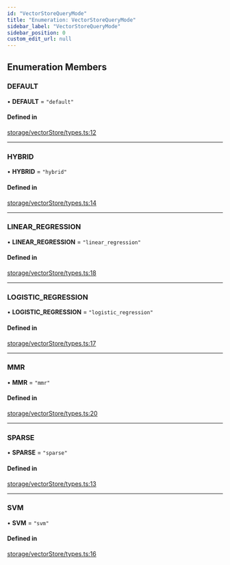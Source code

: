 ```yaml
---
id: "VectorStoreQueryMode"
title: "Enumeration: VectorStoreQueryMode"
sidebar_label: "VectorStoreQueryMode"
sidebar_position: 0
custom_edit_url: null
---
```


## Enumeration Members

### DEFAULT

• **DEFAULT** = ``"default"``

#### Defined in

[storage/vectorStore/types.ts:12](https://github.com/run-llama/LlamaIndexTS/blob/main/packages/core/src/storage/vectorStore/types.ts#L12)

___

### HYBRID

• **HYBRID** = ``"hybrid"``

#### Defined in

[storage/vectorStore/types.ts:14](https://github.com/run-llama/LlamaIndexTS/blob/main/packages/core/src/storage/vectorStore/types.ts#L14)

___

### LINEAR\_REGRESSION

• **LINEAR\_REGRESSION** = ``"linear_regression"``

#### Defined in

[storage/vectorStore/types.ts:18](https://github.com/run-llama/LlamaIndexTS/blob/main/packages/core/src/storage/vectorStore/types.ts#L18)

___

### LOGISTIC\_REGRESSION

• **LOGISTIC\_REGRESSION** = ``"logistic_regression"``

#### Defined in

[storage/vectorStore/types.ts:17](https://github.com/run-llama/LlamaIndexTS/blob/main/packages/core/src/storage/vectorStore/types.ts#L17)

___

### MMR

• **MMR** = ``"mmr"``

#### Defined in

[storage/vectorStore/types.ts:20](https://github.com/run-llama/LlamaIndexTS/blob/main/packages/core/src/storage/vectorStore/types.ts#L20)

___

### SPARSE

• **SPARSE** = ``"sparse"``

#### Defined in

[storage/vectorStore/types.ts:13](https://github.com/run-llama/LlamaIndexTS/blob/main/packages/core/src/storage/vectorStore/types.ts#L13)

___

### SVM

• **SVM** = ``"svm"``

#### Defined in

[storage/vectorStore/types.ts:16](https://github.com/run-llama/LlamaIndexTS/blob/main/packages/core/src/storage/vectorStore/types.ts#L16)
